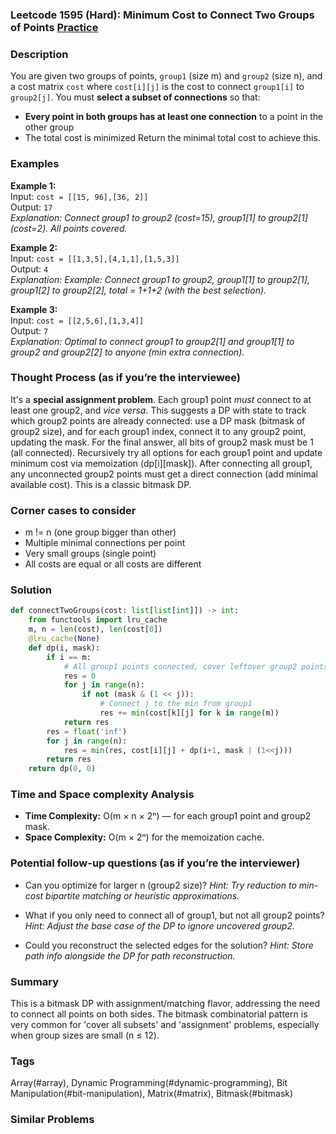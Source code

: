 ### Leetcode 1595 (Hard): Minimum Cost to Connect Two Groups of Points [Practice](https://leetcode.com/problems/minimum-cost-to-connect-two-groups-of-points)

### Description  
You are given two groups of points, `group1` (size m) and `group2` (size n), and a cost matrix `cost` where `cost[i][j]` is the cost to connect `group1[i]` to `group2[j]`. You must **select a subset of connections** so that:
- **Every point in both groups has at least one connection** to a point in the other group
- The total cost is minimized
Return the minimal total cost to achieve this.

### Examples  
**Example 1:**  
Input: `cost = [[15, 96],[36, 2]]`  
Output: `17`  
*Explanation: Connect group1 to group2 (cost=15), group1[1] to group2[1] (cost=2). All points covered.*

**Example 2:**  
Input: `cost = [[1,3,5],[4,1,1],[1,5,3]]`  
Output: `4`  
*Explanation: Example: Connect group1 to group2, group1[1] to group2[1], group1[2] to group2[2], total = 1+1+2 (with the best selection).*

**Example 3:**  
Input: `cost = [[2,5,6],[1,3,4]]`  
Output: `7`  
*Explanation: Optimal to connect group1 to group2[1] and group1[1] to group2 and group2[2] to anyone (min extra connection).*

### Thought Process (as if you’re the interviewee)  
It's a **special assignment problem**. Each group1 point *must* connect to at least one group2, and *vice versa*. This suggests a DP with state to track which group2 points are already connected: use a DP mask (bitmask of group2 size), and for each group1 index, connect it to any group2 point, updating the mask. For the final answer, all bits of group2 mask must be 1 (all connected). Recursively try all options for each group1 point and update minimum cost via memoization (dp[i][mask]). After connecting all group1, any unconnected group2 points must get a direct connection (add minimal available cost). This is a classic bitmask DP.

### Corner cases to consider  
- m != n (one group bigger than other)
- Multiple minimal connections per point
- Very small groups (single point)
- All costs are equal or all costs are different

### Solution

```python
def connectTwoGroups(cost: list[list[int]]) -> int:
    from functools import lru_cache
    m, n = len(cost), len(cost[0])
    @lru_cache(None)
    def dp(i, mask):
        if i == m:
            # All group1 points connected, cover leftover group2 points
            res = 0
            for j in range(n):
                if not (mask & (1 << j)):
                    # Connect j to the min from group1
                    res += min(cost[k][j] for k in range(m))
            return res
        res = float('inf')
        for j in range(n):
            res = min(res, cost[i][j] + dp(i+1, mask | (1<<j)))
        return res
    return dp(0, 0)
```

### Time and Space complexity Analysis  
- **Time Complexity:** O(m × n × 2ⁿ) — for each group1 point and group2 mask.
- **Space Complexity:** O(m × 2ⁿ) for the memoization cache.

### Potential follow-up questions (as if you’re the interviewer)  
- Can you optimize for larger n (group2 size)?
  *Hint: Try reduction to min-cost bipartite matching or heuristic approximations.*

- What if you only need to connect all of group1, but not all group2 points?
  *Hint: Adjust the base case of the DP to ignore uncovered group2.*

- Could you reconstruct the selected edges for the solution?
  *Hint: Store path info alongside the DP for path reconstruction.*

### Summary
This is a bitmask DP with assignment/matching flavor, addressing the need to connect all points on both sides. The bitmask combinatorial pattern is very common for 'cover all subsets' and 'assignment' problems, especially when group sizes are small (n ≤ 12).

### Tags
Array(#array), Dynamic Programming(#dynamic-programming), Bit Manipulation(#bit-manipulation), Matrix(#matrix), Bitmask(#bitmask)

### Similar Problems
